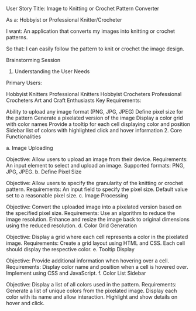 User Story
Title: Image to Knitting or Crochet Pattern Converter

As a: Hobbyist or Professional Knitter/Crocheter

I want: An application that converts my images into knitting or crochet patterns.

So that: I can easily follow the pattern to knit or crochet the image design.

Brainstorming Session

1. Understanding the User Needs

Primary Users:

Hobbyist Knitters
Professional Knitters
Hobbyist Crocheters
Professional Crocheters
Art and Craft Enthusiasts
Key Requirements:

Ability to upload any image format (PNG, JPG, JPEG)
Define pixel size for the pattern
Generate a pixelated version of the image
Display a color grid with color names
Provide a tooltip for each cell displaying color and position
Sidebar list of colors with highlighted click and hover information 2. Core Functionalities

a. Image Uploading

Objective: Allow users to upload an image from their device.
Requirements:
An input element to select and upload an image.
Supported formats: PNG, JPG, JPEG.
b. Define Pixel Size

Objective: Allow users to specify the granularity of the knitting or crochet pattern.
Requirements:
An input field to specify the pixel size.
Default value set to a reasonable pixel size.
c. Image Processing

Objective: Convert the uploaded image into a pixelated version based on the specified pixel size.
Requirements:
Use an algorithm to reduce the image resolution.
Enhance and resize the image back to original dimensions using the reduced resolution.
d. Color Grid Generation

Objective: Display a grid where each cell represents a color in the pixelated image.
Requirements:
Create a grid layout using HTML and CSS.
Each cell should display the respective color.
e. Tooltip Display

Objective: Provide additional information when hovering over a cell.
Requirements:
Display color name and position when a cell is hovered over.
Implement using CSS and JavaScript.
f. Color List Sidebar

Objective: Display a list of all colors used in the pattern.
Requirements:
Generate a list of unique colors from the pixelated image.
Display each color with its name and allow interaction.
Highlight and show details on hover and click.
